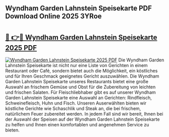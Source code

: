 ## Wyndham Garden Lahnstein Speisekarte PDF Download Online 2025 3YRoe

# <h2><a href="http://gcef75.nevu.top/?p=Wyndham+Garden+Lahnstein+Speisekarte">🔗 👉🔴 Wyndham Garden Lahnstein Speisekarte 2025 PDF</a></h2>

[![Wyndham Garden Lahnstein Speisekarte 2025 PDF](https://i.imgur.com/dBaPXMq.png)](http://gcef75.nevu.top/?p=Wyndham+Garden+Lahnstein+Speisekarte)
Die Wyndham Garden Lahnstein Speisekarte ist nicht nur eine Liste von Gerichten in einem Restaurant oder Café, sondern bietet auch die Möglichkeit, ein köstliches und für Ihren Geschmack geeignetes Gericht auszuwählen. Die Wyndham Garden Lahnstein Speisekarte unseres Restaurants bietet eine große Auswahl an frischem Gemüse und Obst für die Zubereitung von leichten und frischen Salaten. Für Fleischliebhaber gibt es auf unserer Wyndham Garden Lahnstein Speisekarte eine Auswahl an Gerichten: Rindfleisch, Schweinefleisch, Huhn und Fisch. Unseren Auserwählten bieten wir köstliche Gerichte wie Schaschlik und Steak an, die bei frischem, natürlichem Feuer zubereitet werden. In jedem Fall sind wir bereit, Ihnen bei der Auswahl der Speisen auf der Wyndham Garden Lahnstein Speisekarte zu helfen und Ihnen einen komfortablen und angenehmen Service zu bieten.
